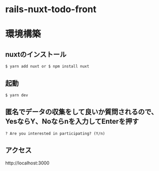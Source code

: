 # rails-nuxt-todo-front

# 環境構築

## nuxtのインストール

```
$ yarn add nuxt or $ npm install nuxt
```

## 起動

```
$ yarn dev
```

## 匿名でデータの収集をして良いか質問されるので、YesならY、Noならnを入力してEnterを押す

```
? Are you interested in participating? (Y/n)
```

## アクセス

http://localhost:3000
